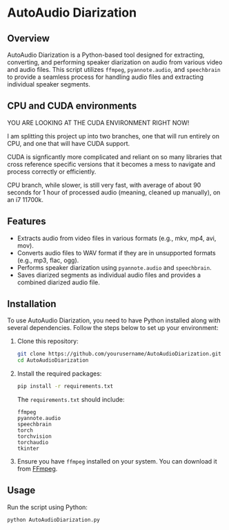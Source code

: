 # AutoAudio Diarization

## Overview

AutoAudio Diarization is a Python-based tool designed for extracting, converting, and performing speaker diarization on audio from various video and audio files. This script utilizes `ffmpeg`, `pyannote.audio`, and `speechbrain` to provide a seamless process for handling audio files and extracting individual speaker segments.

## CPU and CUDA environments

YOU ARE LOOKING AT THE CUDA ENVIRONMENT RIGHT NOW!

I am splitting this project up into two branches, one that will run entirely on CPU, and one that will have CUDA support.

CUDA is signficantly more complicated and reliant on so many libraries that cross reference specific versions that it becomes a mess to navigate and process correctly or efficiently.

CPU branch, while slower, is still very fast, with average of about 90 seconds for 1 hour of processed audio (meaning, cleaned up manually), on an i7 11700k.

## Features

- Extracts audio from video files in various formats (e.g., mkv, mp4, avi, mov).
- Converts audio files to WAV format if they are in unsupported formats (e.g., mp3, flac, ogg).
- Performs speaker diarization using `pyannote.audio` and `speechbrain`.
- Saves diarized segments as individual audio files and provides a combined diarized audio file.

## Installation

To use AutoAudio Diarization, you need to have Python installed along with several dependencies. Follow the steps below to set up your environment:

1. Clone this repository:
    ```bash
    git clone https://github.com/yourusername/AutoAudioDiarization.git
    cd AutoAudioDiarization
    ```

2. Install the required packages:
    ```bash
    pip install -r requirements.txt
    ```

    The `requirements.txt` should include:
    ```
    ffmpeg
    pyannote.audio
    speechbrain
    torch
    torchvision
    torchaudio
    tkinter
    ```

3. Ensure you have `ffmpeg` installed on your system. You can download it from [FFmpeg](https://ffmpeg.org/download.html).

## Usage

Run the script using Python:

```bash
python AutoAudioDiarization.py
```
